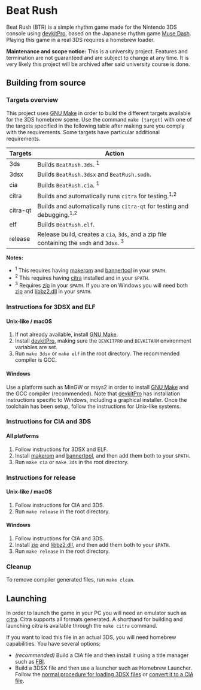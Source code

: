 # Beat Rush
Beat Rush (BTR) is a simple rhythm game made for the Nintendo 3DS console using [devkitPro], based on the Japanese rhythm game [Muse Dash](https://ja.wikipedia.org/wiki/Muse_Dash).
Playing this game in a real 3DS requires a homebrew loader.

**Maintenance and scope notice:**
This is a university project. Features and termination are not guaranteed and are subject to change at any time. 
It is very likely this project will be archived after said university course is done.

## Building from source
### Targets overview
This project uses [GNU Make] in order to build the different targets available for the 3DS homebrew scene. Use the command `make [target]` with one of the targets specified in the following table after making sure you comply with the requirements. Some targets have particular additional requirements.

| Targets     | Action                                                                                    |
| ------------| ----------------------------------------------------------------------------------------- |
| 3ds         | Builds `BeatRush.3ds`. <sup>1</sup>
| 3dsx        | Builds `BeatRush.3dsx` and `BeatRush.smdh`.
| cia         | Builds `BeatRush.cia`. <sup>1</sup>
| citra       | Builds and automatically runs `citra` for testing.<sup>1,2</sup>
| citra-qt    | Builds and automatically runs `citra-qt` for testing and debugging.<sup>1,2</sup>
| elf         | Builds `BeatRush.elf`.
| release     | Release build, creates a `cia`, `3ds`, and a zip file containing the `smdh` and `3dsx`. <sup>3</sup>

**Notes:** 
* <sup>1</sup> This requires having [makerom] and [bannertool] in your `$PATH`.
* <sup>2</sup> This requires having [citra] installed and in your `$PATH`.
* <sup>3</sup> Requires [zip] in your `$PATH`. If you are on Windows you will need both [zip] and [libbz2.dll] in your `$PATH`.

### Instructions for 3DSX and ELF
#### Unix-like / macOS
1. If not already available, install [GNU Make].
2. Install [devkitPro], making sure the `DEVKITPRO` and `DEVKITARM` environment variables are set.
3. Run `make 3dsx` or `make elf` in the root directory. The recommended compiler is GCC.

#### Windows
Use a platform such as MinGW or msys2 in order to install [GNU Make] and the GCC compiler (recommended). Note that [devkitPro]
has installation instructions specific to Windows, including a graphical installer.
Once the toolchain has been setup, follow the instructions for Unix-like systems.

### Instructions for CIA and 3DS
#### All platforms
1. Follow instructions for 3DSX and ELF.
2. Install [makerom] and [bannertool], and then add them both to your `$PATH`.
3. Run `make cia` or `make 3ds` in the root directory.

### Instructions for release
#### Unix-like / macOS
1. Follow instructions for CIA and 3DS.
2. Run `make release` in the root directory.

#### Windows
1. Follow instructions for CIA and 3DS.
2. Install [zip] and [libbz2.dll], and then add them both to your `$PATH`.
3. Run `make release` in the root directory.


### Cleanup
To remove compiler generated files, run `make clean`.

## Launching
In order to launch the game in your PC you will need an emulator such as [citra]. Citra supports all formats generated. A shorthand for building and launching citra is available through the `make citra` command.

If you want to load this file in an actual 3DS, you will need homebrew capabilities. You have several options:
- *(recommended)* Build a CIA file and then install it using a title manager such as [FBI].
- Build a 3DSX file and then use a launcher such as Homebrew Launcher. Follow the [normal procedure for loading 3DSX files](https://www.cfwaifu.com/3ds-install-games-homebrew/)
or [convert it to a CIA file](https://www.cfwaifu.com/3ds-to-cia/).

[devkitPro]: <https://devkitpro.org/>
[citro2d]: <https://citro2d.devkitpro.org/>
[GNU Make]: <https://www.gnu.org/software/make/>
[citra]: <https://citra-emu.org/download/>
[makerom]: <https://github.com/profi200/Project_CTR>
[bannertool]: <https://github.com/Steveice10/buildtools>
[zip]: <http://downloads.sourceforge.net/gnuwin32/zip-3.0-bin.zip>
[libbz2.dll]: <http://downloads.sourceforge.net/gnuwin32/zip-3.0-dep.zip>
[FBI]: <https://github.com/Steveice10/FBI>
